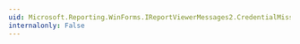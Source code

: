 ```yaml
---
uid: Microsoft.Reporting.WinForms.IReportViewerMessages2.CredentialMissingUserNameError(System.String)
internalonly: False
---
```

